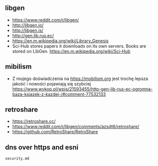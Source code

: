 ## libgen

- https://www.reddit.com/r/libgen/
- http://libgen.io/
- http://libgen.is/
- http://gen.lib.rus.ec/
- https://en.m.wikipedia.org/wiki/Library_Genesis
- Sci-Hub stores papers it downloads on its own servers. Books are stored on LibGen. https://en.m.wikipedia.org/wiki/Sci-Hub

## mibilism

- Z mojego doświadczenia na https://mobilism.org jest trochę lepsza jakość i nowości pojawiają się szybciej https://www.wykop.pl/wpis/21593455/http-gen-lib-rus-ec-ogromna-baza-ksiazek-z-kazdej-/#comment-77532133

## retroshare

- https://retroshare.cc/
- https://www.reddit.com/r/libgen/comments/azsdt6/retroshare/
- https://github.com/RetroShare/RetroShare

## dns over https and esni

`security.md`
